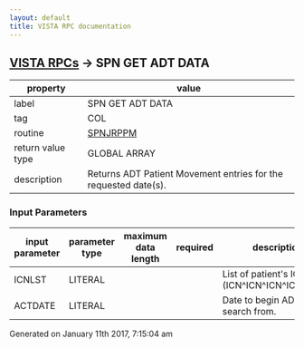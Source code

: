 ```yaml
---
layout: default
title: VISTA RPC documentation
---
```




## [VISTA RPCs](TableOfContent.md) &#8594; SPN GET ADT DATA 

 property | value 
--- | --- 
 label | SPN GET ADT DATA
 tag | COL
 routine | [SPNJRPPM](http://code.osehra.org/dox/Routine_SPNJRPPM_source.html)
 return value type | GLOBAL ARRAY
 description | Returns ADT Patient Movement entries for the requested date(s).

### Input Parameters

| input parameter | parameter type | maximum data length | required | description | 
| --- | --- | --- | --- | --- | 
| ICNLST | LITERAL |  |  | List of patient's ICNs (ICN^ICN^ICN^ICN^ICN...) | 
| ACTDATE | LITERAL |  |  | Date to begin ADT entry search from. | 




 Generated on January 11th 2017, 7:15:04 am
